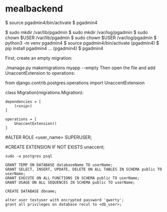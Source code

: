 # mealbackend

$ source pgadmin4/bin/activate
$ pgadmin4

$ sudo mkdir /var/lib/pgadmin
$ sudo mkdir /var/log/pgadmin
$ sudo chown $USER /var/lib/pgadmin
$ sudo chown $USER /var/log/pgadmin
$ python3 -m venv pgadmin4
$ source pgadmin4/bin/activate
(pgadmin4) $ pip install pgadmin4
...
(pgadmin4) $ pgadmin4

First, create an empty migration:

./manage.py makemigrations myapp --empty
Then open the file and add UnaccentExtension to operations:

from django.contrib.postgres.operations import UnaccentExtension

class Migration(migrations.Migration):

    dependencies = [
        (<snip>)
    ]

    operations = [
        UnaccentExtension()
    ]

#ALTER ROLE <user_name> SUPERUSER;

#CREATE EXTENSION IF NOT EXISTS unaccent;

    sudo -u postgres psql

    GRANT TEMP ON DATABASE databaseName TO userName;
    GRANT SELECT, INSERT, UPDATE, DELETE ON ALL TABLES IN SCHEMA public TO userName;
    GRANT EXECUTE ON ALL FUNCTIONS IN SCHEMA public TO userName;
    GRANT USAGE ON ALL SEQUENCES IN SCHEMA public TO userName;

    CREATE DATABASE dbname;

    alter user testuser with encrypted password 'qwerty';
    grant all privileges on database recul to <db_user>;
